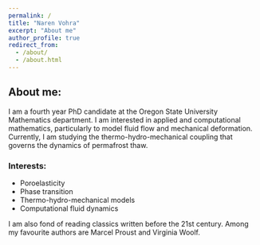 ```yaml
---
permalink: /
title: "Naren Vohra"
excerpt: "About me"
author_profile: true
redirect_from: 
  - /about/
  - /about.html
---
```

## About me:

I am a fourth year PhD candidate at the Oregon State University Mathematics department. I am interested in applied and computational mathematics, particularly to model fluid flow and mechanical deformation. Currently, I am studying the thermo-hydro-mechanical coupling that governs the dynamics of permafrost thaw. 

### Interests: 
- Poroelasticity
- Phase transition
- Thermo-hydro-mechanical models
- Computational fluid dynamics

I am also fond of reading classics written before the 21st century. Among my favourite authors are Marcel Proust and Virginia Woolf.
